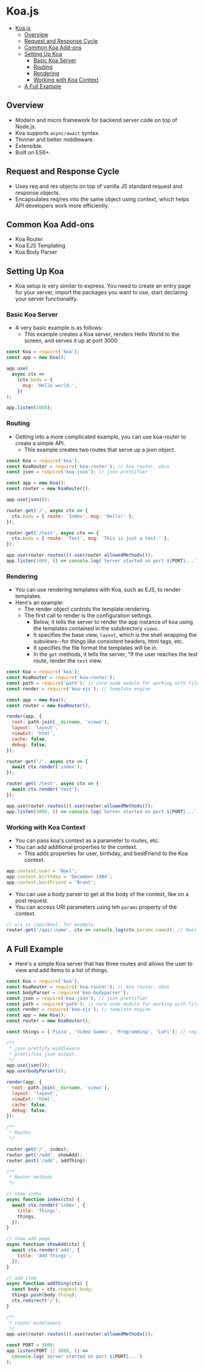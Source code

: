 # Koa.js

- [Koa.js](#koajs)
  - [Overview](#overview)
  - [Request and Response Cycle](#request-and-response-cycle)
  - [Common Koa Add-ons](#common-koa-add-ons)
  - [Setting Up Koa](#setting-up-koa)
    - [Basic Koa Server](#basic-koa-server)
    - [Routing](#routing)
    - [Rendering](#rendering)
    - [Working with Koa Context](#working-with-koa-context)
  - [A Full Example](#a-full-example)

## Overview

- Modern and micro framework for backend server code on top of Node.js.
- Koa supports `async/await` syntax.
- Thinner and better middleware.
- Extensible.
- Built on ES6+.

## Request and Response Cycle

- Uses req and res objects on top of vanilla JS standard request and response objects.
- Encapsulates req/res into the same object using context, which helps API developers work more efficiently.

## Common Koa Add-ons

- Koa Router
- Koa EJS Templating
- Koa Body Parser

## Setting Up Koa

- Koa setup is very similar to express. You need to create an entry page for your server, import the packages you want to use, start declaring your server functionality.

### Basic Koa Server

- A very basic example is as follows:
  - This example creates a Koa server, renders Hello World to the screen, and serves it up at port 3000.

```js
const Koa = require('koa');
const app = new Koa();

app.use(
  async ctx =>
    (ctx.body = {
      msg: 'Hello world.',
    })
);

app.listen(3000);
```

### Routing

- Getting into a more complicated example, you can use koa-router to create a simple API.
  - This example creates two routes that serve up a json object.

```js
const Koa = require('koa');
const KoaRouter = require('koa-router'); // koa router, obvs
const json = require('koa-json'); // json prettifier

const app = new Koa();
const router = new KoaRouter();

app.use(json());

router.get('/', async ctx => {
  ctx.body = { route: 'Index', msg: 'Hello!' };
});

router.get('/test', async ctx => {
  ctx.body = { route: 'Test', msg: 'This is just a test.' };
});

app.use(router.routes()).use(router.allowedMethods());
app.listen(3000, () => console.log(`Server started on port ${PORT}...`));
```

### Rendering

- You can use rendering templates with Koa, such as EJS, to render templates.
- Here's an example:
  - The render object controls the template rendering.
  - The first call to render is the configuration settings.
    - Below, it tells the server to render the app instance of koa using the templates contained in the subdirectory `views`.
    - It specifies the base view, `layout`, which is the shell wrapping the subviews--for things like consistent headers, html tags, etc.
    - It specifies the file format the templates will be in.
    - In the `get` methods, it tells the server, "If the user reaches the test route, render the `test` view.

```js
const Koa = require('koa');
const KoaRouter = require('koa-router');
const path = require('path'); // core node module for working with filepaths.
const render = require('koa-ejs'); // template engine

const app = new Koa();
const router = new KoaRouter();

render(app, {
  root: path.join(__dirname, 'views'),
  layout: 'layout',
  viewExt: 'html',
  cache: false,
  debug: false,
});

router.get('/', async ctx => {
  await ctx.render('index');
});

router.get('/test', async ctx => {
  await ctx.render('test');
});

app.use(router.routes()).use(router.allowedMethods());
app.listen(3000, () => console.log(`Server started on port ${PORT}...`));
```

### Working with Koa Context

- You can pass koa's context as a parameter to routes, etc.
- You can add additional properties to the context.
  - This adds properties for user, birthday, and bestFriend to the Koa context.

```js
app.context.user = 'Noel';
app.context.birthday = 'December 1984';
app.context.bestFriend = 'Brant';
```

- You can use a body parser to get at the body of the context, like on a post request.
- You can access URI parameters using teh `params` property of the context.

```js
// uri is /api/Noel, for example
router.get('/api/:name', ctx => console.log(ctx.params.name)); // Noel
```

## A Full Example

- Here's a simple Koa server that has three routes and allows the user to view and add items to a list of things.

```js
const Koa = require('koa');
const KoaRouter = require('koa-router'); // koa router, obvs
const bodyParser = require('koa-bodyparser');
const json = require('koa-json'); // json prettifier
const path = require('path'); // core node module for working with filepaths.
const render = require('koa-ejs'); // template engine
const app = new Koa();
const router = new KoaRouter();

const things = ['Pizza', 'Video Games', 'Programming', 'LoFi']; // replace with db

/**
 * json prettify middleware
 * prettifies json output.
 */
app.use(json());
app.use(bodyParser());

render(app, {
  root: path.join(__dirname, 'views'),
  layout: 'layout',
  viewExt: 'html',
  cache: false,
  debug: false,
});

/**
 * Routes
 */

router.get('/', index);
router.get('/add', showAdd);
router.post('/add', addThing);

/**
 * Router methods
 */

// show index
async function index(ctx) {
  await ctx.render('index', {
    title: 'Things',
    things,
  });
}

// show add page
async function showAdd(ctx) {
  await ctx.render('add', {
    title: 'Add Things',
  });
}

// add item
async function addThing(ctx) {
  const body = ctx.request.body;
  things.push(body.thing);
  ctx.redirect('/');
}

/**
 * router middleware
 */
app.use(router.routes()).use(router.allowedMethods());

const PORT = 3000;
app.listen(PORT || 3000, () =>
  console.log(`Server started on port ${PORT}...`)
);
```
